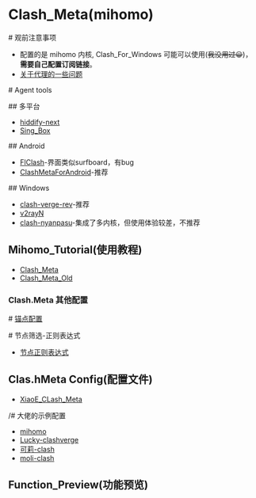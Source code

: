 # Clash_Meta(mihomo)
\# 观前注意事项
- 配置的是 mihomo 内核, Clash_For_Windows 可能可以使用(~~我没用过😀~~)，**需要自己配置订阅链接**。
- [关于代理的一些问题](https://blog.revincx.icu/posts/proxy-summary/)

\# Agent tools

\## 多平台
- [hiddify-next](https://github.com/hiddify/hiddify-next)
- [Sing_Box](https://github.com/SagerNet/sing-box)

\## Android
  - [FlClash](https://github.com/chen08209/FlClash)-界面类似surfboard，有bug
  - [ClashMetaForAndroid](https://github.com/MetaCubeX/ClashMetaForAndroid)-推荐

\## Windows
  - [clash-verge-rev](https://github.com/clash-verge-rev/clash-verge-rev)-推荐
  - [v2rayN](https://github.com/2dust/v2rayN)
  - [clash-nyanpasu](https://github.com/LibNyanpasu/clash-nyanpasu)-集成了多内核，但使用体验较差，不推荐

## Mihomo_Tutorial(使用教程) 
- [Clash_Meta](https://wiki.metacubex.one/)
- [Clash_Meta_Old](https://clash-meta.gitbook.io/clash.meta-wiki-older)
### Clash.Meta 其他配置
\# [锚点配置](https://github.com/LaolunsiG/XiaoE_PCR/blob/main/Config_File/Clash_Meta/%E9%94%9A%E7%82%B9%E9%85%8D%E7%BD%AE.md)

\# 节点筛选-正则表达式
- [节点正则表达式](https://github.com/LaolunsiG/XiaoE_PCR/blob/main/Config_File/%E8%8A%82%E7%82%B9%E7%9A%84%E6%AD%A3%E5%88%99%E8%A1%A8%E8%BE%BE%E5%BC%8F.md)

## Clas.hMeta Config(配置文件)
- [XiaoE_CLash_Meta](https://raw.githubusercontent.com/LaolunsiG/XiaoE_PCR/main/Config_File/Clash_Meta/XiaoE_Clash_Meta.yaml)

/# 大佬的示例配置
- [mihomo](https://github.com/MetaCubeX/mihomo/blob/Meta/docs/config.yaml)
- [Lucky-clashverge](https://raw.githubusercontent.com/As-Lucky/Lucky/main/Lucky-ClashVerge.yaml)
- [可莉-clash](https://gitlab.com/lodepuly/vpn_tool/-/tree/master/Tool/Clash/Config)
- [moli-clash](https://github.com/Moli-X/Resources/raw/main/Clash/Clash.yml)

## Function_Preview(功能预览)



